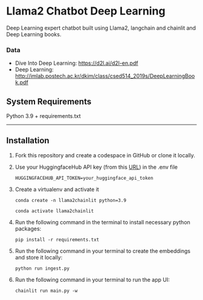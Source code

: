 # Llama2 Chatbot Deep Learning
 Deep Learning expert chatbot built using Llama2, langchain and chainlit and Deep Learning books.

### Data
- Dive Into Deep Learning: https://d2l.ai/d2l-en.pdf
- Deep Learning: http://imlab.postech.ac.kr/dkim/class/csed514_2019s/DeepLearningBook.pdf

## System Requirements

Python 3.9 + requirements.txt

---

## Installation

1. Fork this repository and create a codespace in GitHub or clone it locally.

2. Use your HuggingfaceHub API key (from this [URL](https://huggingface.co/settings/tokens)) in the .env file
   ```
   HUGGINGFACEHUB_API_TOKEN=your_huggingface_api_token
   ```
   
3. Create a virtualenv and activate it
   ```
   conda create -n llama2chainlit python=3.9

   conda activate llama2chainlit
   ```

4. Run the following command in the terminal to install necessary python packages:
   ```
   pip install -r requirements.txt
   ```

5. Run the following command in your terminal to create the embeddings and store it locally:
   ```
   python run ingest.py
   ```

6. Run the following command in your terminal to run the app UI:
   ```
   chainlit run main.py -w
